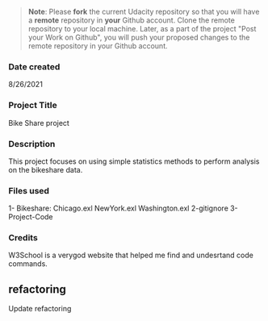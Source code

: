 >**Note**: Please **fork** the current Udacity repository so that you will have a **remote** repository in **your** Github account. Clone the remote repository to your local machine. Later, as a part of the project "Post your Work on Github", you will push your proposed changes to the remote repository in your Github account.

### Date created
8/26/2021

### Project Title
Bike Share project 

### Description
This project focuses on using simple statistics methods to perform analysis on the bikeshare data.

### Files used
1- Bikeshare: 
Chicago.exl 
NewYork.exl
Washington.exl
2-gitignore
3-Project-Code


### Credits
W3School is a verygod website that helped me find and undesrtand code commands.

##  refactoring 
Update  refactoring 

